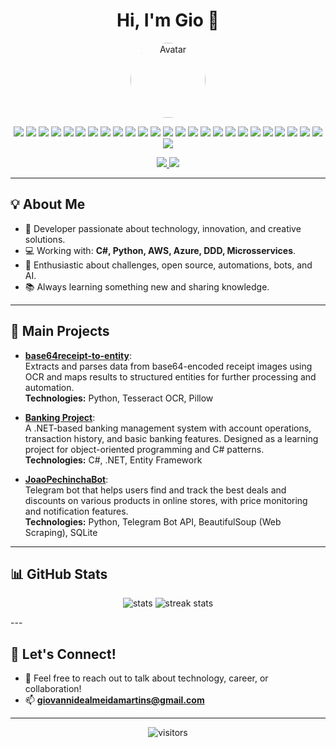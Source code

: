 <h1 align="center">Hi, I'm Gio 👋</h1>

<p align="center">
  <img src="https://github.com/giomartinsdev.png" width="120" style="border-radius:50%" alt="Avatar"/>
</p>

<!-- Technologies under avatar -->
<p align="center">
  <!-- Languages & Frameworks -->
  <img src="https://img.shields.io/badge/-C%23-239120?style=flat-square&logo=c-sharp&logoColor=white"/>
  <img src="https://img.shields.io/badge/-.NET-512BD4?style=flat-square&logo=dotnet&logoColor=white"/>
  <img src="https://img.shields.io/badge/-TypeScript-3178C6?style=flat-square&logo=typescript&logoColor=white"/>
  <img src="https://img.shields.io/badge/-Node.js-339933?style=flat-square&logo=node.js&logoColor=white"/>
  <img src="https://img.shields.io/badge/-Python-3776AB?style=flat-square&logo=python&logoColor=white"/>
  <img src="https://img.shields.io/badge/-Pandas-150458?style=flat-square&logo=pandas&logoColor=white"/>
  <img src="https://img.shields.io/badge/-FastAPI-009688?style=flat-square&logo=fastapi&logoColor=white"/>
  <!-- Databases -->
  <img src="https://img.shields.io/badge/-PostgreSQL-336791?style=flat-square&logo=postgresql&logoColor=white"/>
  <img src="https://img.shields.io/badge/-SQLite-003B57?style=flat-square&logo=sqlite&logoColor=white"/>
  <img src="https://img.shields.io/badge/-MongoDB-47A248?style=flat-square&logo=mongodb&logoColor=white"/>
  <img src="https://img.shields.io/badge/-SQL_Server-CC2927?style=flat-square&logo=microsoft-sql-server&logoColor=white"/>
  <!-- DevOps & Cloud -->
  <img src="https://img.shields.io/badge/-Git-F05032?style=flat-square&logo=git&logoColor=white"/>
  <img src="https://img.shields.io/badge/-Docker-2496ED?style=flat-square&logo=docker&logoColor=white"/>
  <img src="https://img.shields.io/badge/-Kubernetes-326CE5?style=flat-square&logo=kubernetes&logoColor=white"/>
  <img src="https://img.shields.io/badge/-Kafka-231F20?style=flat-square&logo=apache-kafka&logoColor=white"/>
  <img src="https://img.shields.io/badge/-AWS-232F3E?style=flat-square&logo=amazon-aws&logoColor=white"/>
  <img src="https://img.shields.io/badge/-Azure-0078D4?style=flat-square&logo=microsoft-azure&logoColor=white"/>
  <img src="https://img.shields.io/badge/-BigQuery-4285F4?style=flat-square&logo=google-cloud&logoColor=white"/>
  <!-- Monitoring -->
  <img src="https://img.shields.io/badge/-Datadog-632CA6?style=flat-square&logo=datadog&logoColor=white"/>
  <img src="https://img.shields.io/badge/-OpenTelemetry-000000?style=flat-square&logo=opentelemetry&logoColor=white"/>
  <img src="https://img.shields.io/badge/-Splunk-000000?style=flat-square&logo=splunk&logoColor=white"/>
  <!-- AI, ML & Developer Tools -->
  <img src="https://img.shields.io/badge/-HuggingFace-FFD21F?style=flat-square&logo=huggingface&logoColor=black"/>
  <img src="https://img.shields.io/badge/-PyTorch-EE4C2C?style=flat-square&logo=pytorch&logoColor=white"/>
  <img src="https://img.shields.io/badge/-GitHub_Copilot-181717?style=flat-square&logo=githubcopilot&logoColor=white"/>
  <!-- Architecture -->
  <img src="https://img.shields.io/badge/-Domain--Driven_Design-FF9800?style=flat-square"/>
  <img src="https://img.shields.io/badge/-Microservices-2F855A?style=flat-square"/>
</p>

<p align="center">
  <a href="https://www.linkedin.com/in/giomartinsdev/">
    <img src="https://img.shields.io/badge/-LinkedIn-blue?style=flat-square&logo=linkedin&logoColor=white">
  </a>
  <a href="mailto:giovannidealmeidamartins@gmail.com">
    <img src="https://img.shields.io/badge/-Gmail-D14836?style=flat-square&logo=gmail&logoColor=white">
  </a>
</p>

---

## 💡 About Me

- 🚀 Developer passionate about technology, innovation, and creative solutions.
- 💻 Working with: **C#, Python, AWS, Azure, DDD, Microsservices**.
- 🧩 Enthusiastic about challenges, open source, automations, bots, and AI.
- 📚 Always learning something new and sharing knowledge.

---

## 🚀 Main Projects

- [**base64receipt-to-entity**](https://github.com/giomartinsdev/base64receipt-to-entity):  
  Extracts and parses data from base64-encoded receipt images using OCR and maps results to structured entities for further processing and automation.  
  **Technologies:** Python, Tesseract OCR, Pillow

- [**Banking Project**](https://github.com/giomartinsdev/banking-in-dotnet):  
  A .NET-based banking management system with account operations, transaction history, and basic banking features. Designed as a learning project for object-oriented programming and C# patterns.  
  **Technologies:** C#, .NET, Entity Framework

- [**JoaoPechinchaBot**](https://github.com/giomartinsdev/JoaoPechinchaBot):  
  Telegram bot that helps users find and track the best deals and discounts on various products in online stores, with price monitoring and notification features.  
  **Technologies:** Python, Telegram Bot API, BeautifulSoup (Web Scraping), SQLite

---

## 📊 GitHub Stats

<p align="center">
  <img src="https://github-readme-stats.vercel.app/api?username=giomartinsdev&show_icons=true&theme=dracula" alt="stats"/>
  <img src="https://github-readme-streak-stats.herokuapp.com/?user=giomartinsdev&theme=dracula" alt="streak stats"/>
</p>
---

## 🤝 Let's Connect!

- 💬 Feel free to reach out to talk about technology, career, or collaboration!
- 📫 **giovannidealmeidamartins@gmail.com**

---

<p align="center">
  <img src="https://visitor-badge.laobi.icu/badge?page_id=giomartinsdev.giomartinsdev" alt="visitors"/>
</p>
